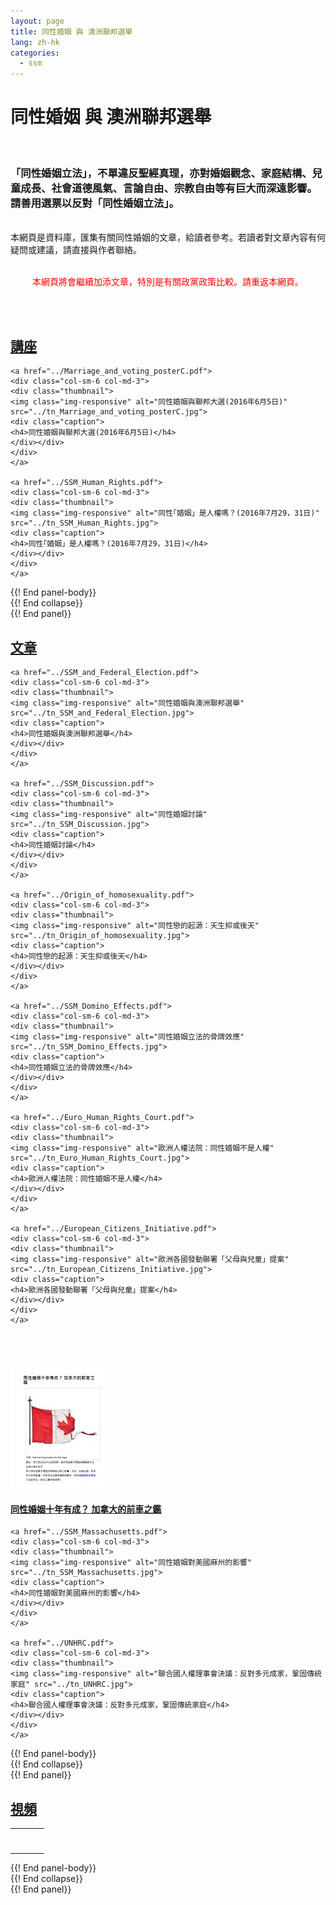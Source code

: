 ```yaml
---
layout: page
title: 同性婚姻 與 澳洲聯邦選舉
lang: zh-hk
categories: 
  - ssm
--- 
```


<div id="fb-root"></div>
<script>(function(d, s, id) {
  var js, fjs = d.getElementsByTagName(s)[0];
  if (d.getElementById(id)) return;
  js = d.createElement(s); js.id = id;
  js.src = "//connect.facebook.net/en_GB/sdk.js#xfbml=1&version=v2.6";
  fjs.parentNode.insertBefore(js, fjs);
}(document, 'script', 'facebook-jssdk'));</script>

同性婚姻 與 澳洲聯邦選舉
=======================
<br>
<h3>「同性婚姻立法」，不單違反聖經真理，亦對婚姻觀念、家庭結構、兒童成長、社會道德風氣、言論自由、宗教自由等有巨大而深遠影響。
請善用選票以反對「同性婚姻立法」。 </h3>
<br>
本網頁是資料庫，匯集有關同性婚姻的文章，給讀者參考。若讀者對文章內容有何疑問或建議，請直接與作者聯絡。
<br><br>
<p align="center"><font color="#ff0000">本網頁將會繼續加添文章，特別是有關政黨政策比較。請重返本網頁。</font></p>
<br><br>

<div class="row">
<div class="panel-group " id="mag-panel">

<div class="panel panel-default">
<div class="panel-heading">
<a data-toggle="collapse" data-parent="#mag-panel" href="#seminars"><h2>講座</h2></a>
</div>
<div id="seminars">
<div class="panel-body">
  
	<a href="../Marriage_and_voting_posterC.pdf">
	<div class="col-sm-6 col-md-3">
	<div class="thumbnail">
	<img class="img-responsive" alt="同性婚姻與聯邦大選(2016年6月5日)" src="../tn_Marriage_and_voting_posterC.jpg">
	<div class="caption">
	<h4>同性婚姻與聯邦大選(2016年6月5日)</h4>
	</div></div>
	</div>
	</a>

	<a href="../SSM_Human_Rights.pdf">
	<div class="col-sm-6 col-md-3">
	<div class="thumbnail">
	<img class="img-responsive" alt="同性｢婚姻」是人權嗎？(2016年7月29，31日)" src="../tn_SSM_Human_Rights.jpg">
	<div class="caption">
	<h4>同性｢婚姻」是人權嗎？(2016年7月29，31日)</h4>
	</div></div>
	</div>
	</a>

</div> {{! End panel-body}}
</div> {{! End collapse}}
</div> {{! End panel}}

<div class="panel panel-default">
<div class="panel-heading">
<a data-toggle="collapse" data-parent="#mag-panel" href="#articles"><h2>文章</h2></a>
</div>
<div id="articles">
<div class="panel-body">
  
	<a href="../SSM_and_Federal_Election.pdf">
	<div class="col-sm-6 col-md-3">
	<div class="thumbnail">
	<img class="img-responsive" alt="同性婚姻與澳洲聯邦選舉" src="../tn_SSM_and_Federal_Election.jpg">
	<div class="caption">
	<h4>同性婚姻與澳洲聯邦選舉</h4>
	</div></div>
	</div>
	</a>

	<a href="../SSM_Discussion.pdf">
	<div class="col-sm-6 col-md-3">
	<div class="thumbnail">
	<img class="img-responsive" alt="同性婚姻討論" src="../tn_SSM_Discussion.jpg">
	<div class="caption">
	<h4>同性婚姻討論</h4>
	</div></div>
	</div>
	</a>

	<a href="../Origin_of_homosexuality.pdf">
	<div class="col-sm-6 col-md-3">
	<div class="thumbnail">
	<img class="img-responsive" alt="同性戀的起源：天生抑或後天" src="../tn_Origin_of_homosexuality.jpg">
	<div class="caption">
	<h4>同性戀的起源：天生抑或後天</h4>
	</div></div>
	</div>
	</a>

	<a href="../SSM_Domino_Effects.pdf">
	<div class="col-sm-6 col-md-3">
	<div class="thumbnail">
	<img class="img-responsive" alt="同性婚姻立法的骨牌效應" src="../tn_SSM_Domino_Effects.jpg">
	<div class="caption">
	<h4>同性婚姻立法的骨牌效應</h4>
	</div></div>
	</div>
	</a>

	<a href="../Euro_Human_Rights_Court.pdf">
	<div class="col-sm-6 col-md-3">
	<div class="thumbnail">
	<img class="img-responsive" alt="歐洲人權法院：同性婚姻不是人權" src="../tn_Euro_Human_Rights_Court.jpg">
	<div class="caption">
	<h4>歐洲人權法院：同性婚姻不是人權</h4>
	</div></div>
	</div>
	</a>

	<a href="../European_Citizens_Initiative.pdf">
	<div class="col-sm-6 col-md-3">
	<div class="thumbnail">
	<img class="img-responsive" alt="歐洲各國發動聯署「父母與兒童」提案" src="../tn_European_Citizens_Initiative.jpg">
	<div class="caption">
	<h4>歐洲各國發動聯署「父母與兒童」提案</h4>
	</div></div>
	</div>
	</a>
<br><br>
	<a href="../SSM_Canada.pdf">
	<div class="col-sm-6 col-md-3">
	<div class="thumbnail">
	<img class="img-responsive" alt="同性婚姻十年有成？ 加拿大的前車之鑑" src="../tn_SSM_Canada.jpg">
	<div class="caption">
	<h4>同性婚姻十年有成？ 加拿大的前車之鑑</h4>
	</div></div>
	</div>
	</a>

	<a href="../SSM_Massachusetts.pdf">
	<div class="col-sm-6 col-md-3">
	<div class="thumbnail">
	<img class="img-responsive" alt="同性婚姻對美國麻州的影響" src="../tn_SSM_Massachusetts.jpg">
	<div class="caption">
	<h4>同性婚姻對美國麻州的影響</h4>
	</div></div>
	</div>
	</a>

	<a href="../UNHRC.pdf">
	<div class="col-sm-6 col-md-3">
	<div class="thumbnail">
	<img class="img-responsive" alt="聯合國人權理事會決議：反對多元成家，鞏固傳統家庭" src="../tn_UNHRC.jpg">
	<div class="caption">
	<h4>聯合國人權理事會決議：反對多元成家，鞏固傳統家庭</h4>
	</div></div>
	</div>
	</a>

</div> {{! End panel-body}}
</div> {{! End collapse}}
</div> {{! End panel}}


<div class="panel panel-default">
<div class="panel-heading">
<a data-toggle="collapse" data-parent="#mag-panel" href="#videos"><h2>視頻</h2></a>
</div>
<div id="videos">
<div class="panel-body">
  
<table style="text-align: left; width: 100%;" border="0"
 cellpadding="5" cellspacing="0">
  <tbody>
    <tr>
        <td>
            <div class="fb-video" data-href="https://www.facebook.com/rd.sodo/videos/887534068032036/" data-width="500" data-show-text="false" data-allowfullscreen="true">
            <div class="fb-xfbml-parse-ignore">
            <blockquote cite="https://www.facebook.com/rd.sodo/videos/887534068032036/">
            <a href="https://www.facebook.com/rd.sodo/videos/887534068032036/"></a>
        </td>
    <tr>
        <td>
            <div class="fb-video" data-href="https://www.facebook.com/rd.sodo/videos/vb.281436498641799/896850750433701/?type=2&amp;theater" data-width="500" data-show-text="false" data-allowfullscreen="true">
            <div class="fb-xfbml-parse-ignore">
            <blockquote cite="https://www.facebook.com/rd.sodo/videos/896850750433701/">
            <a href="https://www.facebook.com/rd.sodo/videos/896850750433701/"></a>
        </td>
    </tr>
  </tbody>
</table>

</div> {{! End panel-body}}
</div> {{! End collapse}}
</div> {{! End panel}}
